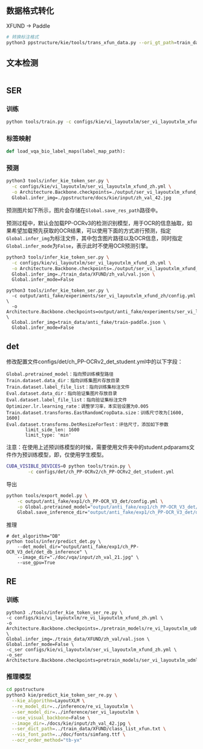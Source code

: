 ## 数据格式转化

XFUND -> Paddle


```bash
# 转换标注格式
python3 ppstructure/kie/tools/trans_xfun_data.py --ori_gt_path=train_data/anti_fake/train.json --output_path=train_data/anti_fake/train-paddle.json
```

## 文本检测

```bash

```

## SER

### 训练

```bash
python tools/train.py -c configs/kie/vi_layoutxlm/ser_vi_layoutxlm_xfund_zh.yml                                 
```

### 标签映射

```python
def load_vqa_bio_label_maps(label_map_path):
```

### 预测

```bash
python3 tools/infer_kie_token_ser.py \
  -c configs/kie/vi_layoutxlm/ser_vi_layoutxlm_xfund_zh.yml \
  -o Architecture.Backbone.checkpoints=./output/ser_vi_layoutxlm_xfund_zh/best_accuracy \
  Global.infer_img=./ppstructure/docs/kie/input/zh_val_42.jpg
```

预测图片如下所示，图片会存储在`Global.save_res_path`路径中。


预测过程中，默认会加载PP-OCRv3的检测识别模型，用于OCR的信息抽取，如果希望加载预先获取的OCR结果，可以使用下面的方式进行预测，指定`Global.infer_img`为标注文件，其中包含图片路径以及OCR信息，同时指定`Global.infer_mode`为`False`，表示此时不使用OCR预测引擎。

```bash
python3 tools/infer_kie_token_ser.py \
  -c configs/kie/vi_layoutxlm/ser_vi_layoutxlm_xfund_zh.yml \
  -o Architecture.Backbone.checkpoints=./output/ser_vi_layoutxlm_xfund_zh/best_accuracy \
  Global.infer_img=./train_data/XFUND/zh_val/val.json \
  Global.infer_mode=False
```

```
python3 tools/infer_kie_token_ser.py \
  -c output/anti_fake/experiments/ser_vi_layoutxlm_xfund_zh/config.yml \
  -o Architecture.Backbone.checkpoints=output/anti_fake/experiments/ser_vi_layoutxlm_xfund_zh/best_accuracy \
  Global.infer_img=train_data/anti_fake/train-paddle.json \
  Global.infer_mode=False
```

## det

修改配置文件configs/det/ch_PP-OCRv2_det_student.yml中的以下字段：

```
Global.pretrained_model：指向预训练模型路径
Train.dataset.data_dir：指向训练集图片存放目录
Train.dataset.label_file_list：指向训练集标注文件
Eval.dataset.data_dir：指向验证集图片存放目录
Eval.dataset.label_file_list：指向验证集标注文件
Optimizer.lr.learning_rate：调整学习率，本实验设置为0.005
Train.dataset.transforms.EastRandomCropData.size：训练尺寸改为[1600, 1600]
Eval.dataset.transforms.DetResizeForTest：评估尺寸，添加如下参数
       limit_side_len: 1600
       limit_type: 'min'
```

注意：在使用上述预训练模型的时候，需要使用文件夹中的student.pdparams文件作为预训练模型，即，仅使用学生模型。

```bash
CUDA_VISIBLE_DEVICES=0 python tools/train.py \
        -c configs/det/ch_PP-OCRv2/ch_PP-OCRv2_det_student.yml
```

导出

```bash
python tools/export_model.py \
    -c output/anti_fake/exp1/ch_PP-OCR_V3_det/config.yml \
    -o Global.pretrained_model="output/anti_fake/exp1/ch_PP-OCR_V3_det/best_accuracy" \
    Global.save_inference_dir="output/anti_fake/exp1/ch_PP-OCR_V3_det/det_db_inference/"
```

推理

```
# det_algorithm="DB"
python tools/infer/predict_det.py \
    --det_model_dir="output/anti_fake/exp1/ch_PP-OCR_V3_det/det_db_inference" \
    --image_dir="./doc/vqa/input/zh_val_21.jpg" \
    --use_gpu=True
```

## RE


### 训练

```
python3 ./tools/infer_kie_token_ser_re.py \
-c configs/kie/vi_layoutxlm/re_vi_layoutxlm_xfund_zh.yml \
-o Architecture.Backbone.checkpoints=./pretrain_models/re_vi_layoutxlm_udml_xfund_zh/re_layoutxlm_xfund_zh_v4_udml/best_accuracy/ \
Global.infer_img=./train_data/XFUND/zh_val/val.json \
Global.infer_mode=False \
-c_ser configs/kie/vi_layoutxlm/ser_vi_layoutxlm_xfund_zh.yml \
-o_ser Architecture.Backbone.checkpoints=pretrain_models/ser_vi_layoutxlm_udml_xfund_zh/best_accuracy/
```

### 推理模型

```bash
cd ppstructure
python3 kie/predict_kie_token_ser_re.py \
  --kie_algorithm=LayoutXLM \
  --re_model_dir=../inference/re_vi_layoutxlm \
  --ser_model_dir=../inference/ser_vi_layoutxlm \
  --use_visual_backbone=False \
  --image_dir=./docs/kie/input/zh_val_42.jpg \
  --ser_dict_path=../train_data/XFUND/class_list_xfun.txt \
  --vis_font_path=../doc/fonts/simfang.ttf \
  --ocr_order_method="tb-yx"
```